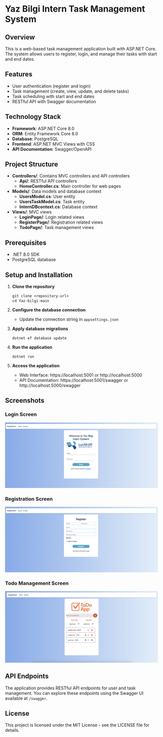 # Yaz Bilgi Intern Task Management System

## Overview
This is a web-based task management application built with ASP.NET Core. The system allows users to register, login, and manage their tasks with start and end dates.

## Features
- User authentication (register and login)
- Task management (create, view, update, and delete tasks)
- Task scheduling with start and end dates
- RESTful API with Swagger documentation

## Technology Stack
- **Framework**: ASP.NET Core 8.0
- **ORM**: Entity Framework Core 8.0
- **Database**: PostgreSQL
- **Frontend**: ASP.NET MVC Views with CSS
- **API Documentation**: Swagger/OpenAPI

## Project Structure
- **Controllers/**: Contains MVC controllers and API controllers
  - **Api/**: RESTful API controllers
  - **HomeController.cs**: Main controller for web pages
- **Models/**: Data models and database context
  - **UsersModel.cs**: User entity
  - **UsersTaskModel.cs**: Task entity
  - **InternDBcontext.cs**: Database context
- **Views/**: MVC views
  - **LoginPage/**: Login related views
  - **RegisterPage/**: Registration related views
  - **TodoPage/**: Task management views

## Prerequisites
- .NET 8.0 SDK
- PostgreSQL database

## Setup and Installation

1. **Clone the repository**
   ```
   git clone <repository-url>
   cd Yaz-bilgi-main
   ```

2. **Configure the database connection**
   - Update the connection string in `appsettings.json`

3. **Apply database migrations**
   ```
   dotnet ef database update
   ```

4. **Run the application**
   ```
   dotnet run
   ```

5. **Access the application**
   - Web Interface: https://localhost:5001 or http://localhost:5000
   - API Documentation: https://localhost:5001/swagger or http://localhost:5000/swagger

## Screenshots

### Login Screen
![Login Screen](/wwwroot/images/login.png)

### Registration Screen
![Registration Screen](/wwwroot/images/register.png)

### Todo Management Screen
![Todo Screen](/wwwroot/images/todo.png)

## API Endpoints

The application provides RESTful API endpoints for user and task management. You can explore these endpoints using the Swagger UI available at `/swagger`.

## License

This project is licensed under the MIT License - see the LICENSE file for details.
